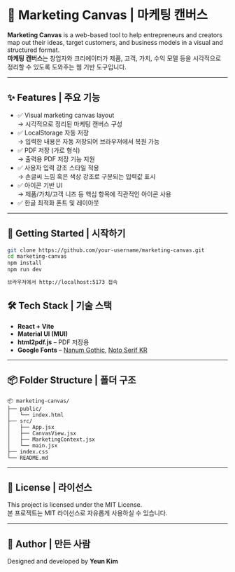 # 🧩 Marketing Canvas | 마케팅 캔버스

**Marketing Canvas** is a web-based tool to help entrepreneurs and creators map out their ideas, target customers, and business models in a visual and structured format.  
**마케팅 캔버스**는 창업자와 크리에이터가 제품, 고객, 가치, 수익 모델 등을 시각적으로 정리할 수 있도록 도와주는 웹 기반 도구입니다.

---

## ✨ Features | 주요 기능

- ✅ Visual marketing canvas layout  
  → 시각적으로 정리된 마케팅 캔버스 구성
- ✅ LocalStorage 자동 저장  
  → 입력한 내용은 자동 저장되어 브라우저에서 복원 가능
- ✅ PDF 저장 (가로 형식)  
  → 출력용 PDF 저장 기능 지원
- ✅ 사용자 입력 강조 스타일 적용  
  → 손글씨 느낌 혹은 색상 강조로 구분되는 입력값 표시
- ✅ 아이콘 기반 UI  
  → 제품/가치/고객 니즈 등 핵심 항목에 직관적인 아이콘 사용
- ✅ 한글 최적화 폰트 및 레이아웃  

---

## 🚀 Getting Started | 시작하기

```bash
git clone https://github.com/your-username/marketing-canvas.git
cd marketing-canvas
npm install
npm run dev

브라우저에서 http://localhost:5173 접속

```

## 🛠 Tech Stack | 기술 스택

- **React + Vite**
- **Material UI (MUI)**
- **html2pdf.js** – PDF 저장용
- **Google Fonts** – [Nanum Gothic](https://fonts.google.com/specimen/Nanum+Gothic), [Noto Serif KR](https://fonts.google.com/specimen/Noto+Serif+KR)

---

## 📦 Folder Structure | 폴더 구조
```
📦 marketing-canvas/
├── public/
│   └── index.html
├── src/
│   ├── App.jsx
│   ├── CanvasView.jsx
│   ├── MarketingContext.jsx
│   └── main.jsx
├── index.css
└── README.md
```


---

## 📄 License | 라이선스

This project is licensed under the MIT License.  
본 프로젝트는 MIT 라이선스로 자유롭게 사용하실 수 있습니다.

---

## 🙌 Author | 만든 사람

Designed and developed by **Yeun Kim**